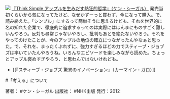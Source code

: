 
[![](https://images-fe.ssl-images-amazon.com/images/I/41sZ0NeG5jL._SL160_.jpg)](http://www.amazon.co.jp/exec/obidos/ASIN/4140815450/choiyaki81-22/ref=nosim)
[『Think Simple アップルを生みだす熱狂的哲学』（ケン・シーガル）](http://www.amazon.co.jp/exec/obidos/ASIN/4140815450/choiyaki81-22/ref=nosim)
発売当初くらいから気になってたけど、なぜかずーっと買わず、今になって購入。で、読み終えた。「シンプル」にするって簡単そうに思えるけども、それを世界的に名の知れた企業で、徹底的に追求するってのは実際にはほんまにものすごく難しいんやろう。反対も尋常じゃないやろし、批判もあとを絶たないやろう。それをやってのけたことが、今のアップルの地位の確立につながったんやなぁと思った。で、それを、まったくぶれずに、強力すぎるほどの力でスティーブ・ジョブズは率いていたんやろうね。いろんなエピソードを楽しみながら読めた。ちょっとアップル褒めすぎやろう、と思わんではないけれども。

- [[『スティーブ・ジョブズ 驚異のイノベーション』（カーマイン・ガロ）]]

#「考える」について 

著者： #ケン・シーガル 
出版社： #NHK出版
発行：2012 
